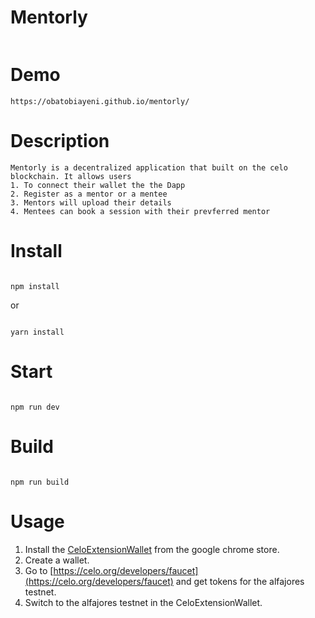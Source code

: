 # Mentorly
```
```
# Demo
```
https://obatobiayeni.github.io/mentorly/
```

# Description
```
Mentorly is a decentralized application that built on the celo blockchain. It allows users
1. To connect their wallet the the Dapp
2. Register as a mentor or a mentee
3. Mentors will upload their details
4. Mentees can book a session with their prevferred mentor
```


# Install

```

npm install

```

or 

```

yarn install

```

# Start

```

npm run dev

```

# Build

```

npm run build

```
# Usage
1. Install the [CeloExtensionWallet](https://chrome.google.com/webstore/detail/celoextensionwallet/kkilomkmpmkbdnfelcpgckmpcaemjcdh?hl=en) from the google chrome store.
2. Create a wallet.
3. Go to [https://celo.org/developers/faucet](https://celo.org/developers/faucet) and get tokens for the alfajores testnet.
4. Switch to the alfajores testnet in the CeloExtensionWallet.
